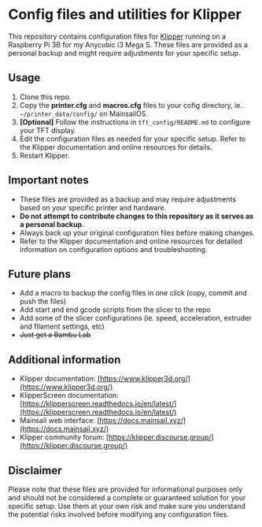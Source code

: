 # Config files and utilities for Klipper

This repository contains configuration files for [Klipper](https://www.klipper3d.org/) running on a Raspberry Pi 3B for my Anycubic i3 Mega S. These files are provided as a personal backup and might require adjustments for your specific setup.

## Usage

1. Clone this repo.
2. Copy the **printer.cfg** and **macros.cfg** files to your cofig directory, ie. `~/printer_data/config/` on MainsailOS.
3. **[Optional]** Follow the instructions in `tft_config/README.md` to configure your TFT display.
4. Edit the configuration files as needed for your specific setup. Refer to the Klipper documentation and online resources for details.
5. Restart Klipper.

## Important notes

- These files are provided as a backup and may require adjustments based on your specific printer and hardware.
- **Do not attempt to contribute changes to this repository as it serves as a personal backup.**
- Always back up your original configuration files before making changes.
- Refer to the Klipper documentation and online resources for detailed information on configuration options and troubleshooting.

## Future plans

- Add a macro to backup the config files in one click (copy, commit and push the files)
- Add start and end gcode scripts from the slicer to the repo
- Add some of the slicer configurations (ie. speed, acceleration, extruder and filament settings, etc)
- ~~Just get a Bambu Lab~~

## Additional information

- Klipper documentation: [https://www.klipper3d.org/](https://www.klipper3d.org/)
- KlipperScreen documentation: [https://klipperscreen.readthedocs.io/en/latest/](https://klipperscreen.readthedocs.io/en/latest/)
- Mainsail web interface: [https://docs.mainsail.xyz/](https://docs.mainsail.xyz/)
- Klipper community forum: [https://klipper.discourse.group/](https://klipper.discourse.group/)

## Disclaimer

Please note that these files are provided for informational purposes only and should not be considered a complete or guaranteed solution for your specific setup. Use them at your own risk and make sure you understand the potential risks involved before modifying any configuration files.
